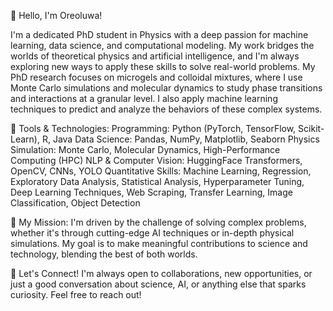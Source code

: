 👋 Hello, I'm Oreoluwa!

I'm a dedicated PhD student in Physics with a deep passion for machine learning, data science, and computational modeling. My work bridges the worlds of theoretical physics and artificial intelligence, and I'm always exploring new ways to apply these skills to solve real-world problems. My PhD research focuses on microgels and colloidal mixtures, where I use Monte Carlo simulations and molecular dynamics to study phase transitions and interactions at a granular level. I also apply machine learning techniques to predict and analyze the behaviors of these complex systems.

🔧 Tools & Technologies:
Programming: Python (PyTorch, TensorFlow, Scikit-Learn), R, Java
Data Science: Pandas, NumPy, Matplotlib, Seaborn
Physics Simulation: Monte Carlo, Molecular Dynamics, High-Performance Computing (HPC)
NLP & Computer Vision: HuggingFace Transformers, OpenCV, CNNs, YOLO
Quantitative Skills: Machine Learning, Regression, Exploratory Data Analysis, Statistical Analysis, Hyperparameter Tuning, Deep Learning Techniques, Web Scraping, Transfer Learning, Image Classification, Object Detection

🎯 My Mission:
I'm driven by the challenge of solving complex problems, whether it's through cutting-edge AI techniques or in-depth physical simulations. My goal is to make meaningful contributions to science and technology, blending the best of both worlds.

🤝 Let's Connect!
I'm always open to collaborations, new opportunities, or just a good conversation about science, AI, or anything else that sparks curiosity. Feel free to reach out!
